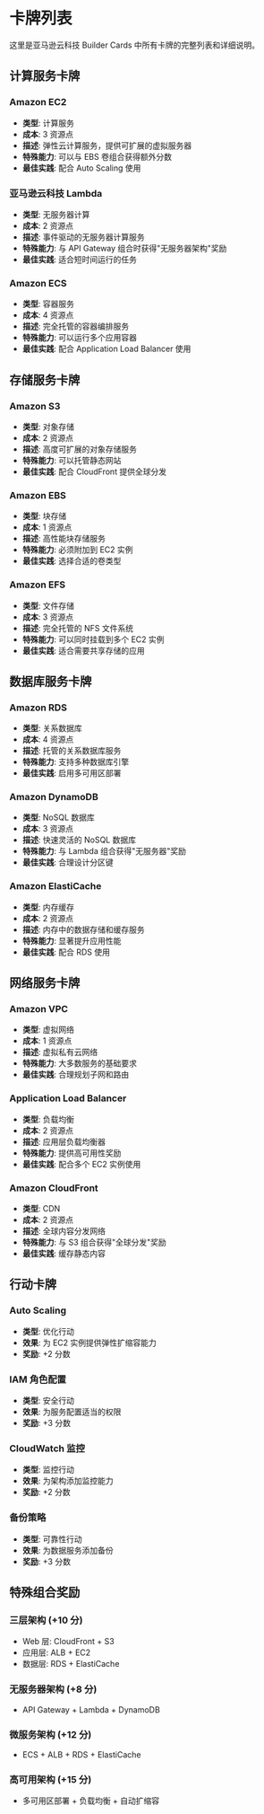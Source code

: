 # 卡牌列表

这里是亚马逊云科技 Builder Cards 中所有卡牌的完整列表和详细说明。

## 计算服务卡牌

### Amazon EC2
- **类型**: 计算服务
- **成本**: 3 资源点
- **描述**: 弹性云计算服务，提供可扩展的虚拟服务器
- **特殊能力**: 可以与 EBS 卷组合获得额外分数
- **最佳实践**: 配合 Auto Scaling 使用

### 亚马逊云科技 Lambda
- **类型**: 无服务器计算
- **成本**: 2 资源点
- **描述**: 事件驱动的无服务器计算服务
- **特殊能力**: 与 API Gateway 组合时获得"无服务器架构"奖励
- **最佳实践**: 适合短时间运行的任务

### Amazon ECS
- **类型**: 容器服务
- **成本**: 4 资源点
- **描述**: 完全托管的容器编排服务
- **特殊能力**: 可以运行多个应用容器
- **最佳实践**: 配合 Application Load Balancer 使用

## 存储服务卡牌

### Amazon S3
- **类型**: 对象存储
- **成本**: 2 资源点
- **描述**: 高度可扩展的对象存储服务
- **特殊能力**: 可以托管静态网站
- **最佳实践**: 配合 CloudFront 提供全球分发

### Amazon EBS
- **类型**: 块存储
- **成本**: 1 资源点
- **描述**: 高性能块存储服务
- **特殊能力**: 必须附加到 EC2 实例
- **最佳实践**: 选择合适的卷类型

### Amazon EFS
- **类型**: 文件存储
- **成本**: 3 资源点
- **描述**: 完全托管的 NFS 文件系统
- **特殊能力**: 可以同时挂载到多个 EC2 实例
- **最佳实践**: 适合需要共享存储的应用

## 数据库服务卡牌

### Amazon RDS
- **类型**: 关系数据库
- **成本**: 4 资源点
- **描述**: 托管的关系数据库服务
- **特殊能力**: 支持多种数据库引擎
- **最佳实践**: 启用多可用区部署

### Amazon DynamoDB
- **类型**: NoSQL 数据库
- **成本**: 3 资源点
- **描述**: 快速灵活的 NoSQL 数据库
- **特殊能力**: 与 Lambda 组合获得"无服务器"奖励
- **最佳实践**: 合理设计分区键

### Amazon ElastiCache
- **类型**: 内存缓存
- **成本**: 2 资源点
- **描述**: 内存中的数据存储和缓存服务
- **特殊能力**: 显著提升应用性能
- **最佳实践**: 配合 RDS 使用

## 网络服务卡牌

### Amazon VPC
- **类型**: 虚拟网络
- **成本**: 1 资源点
- **描述**: 虚拟私有云网络
- **特殊能力**: 大多数服务的基础要求
- **最佳实践**: 合理规划子网和路由

### Application Load Balancer
- **类型**: 负载均衡
- **成本**: 2 资源点
- **描述**: 应用层负载均衡器
- **特殊能力**: 提供高可用性奖励
- **最佳实践**: 配合多个 EC2 实例使用

### Amazon CloudFront
- **类型**: CDN
- **成本**: 2 资源点
- **描述**: 全球内容分发网络
- **特殊能力**: 与 S3 组合获得"全球分发"奖励
- **最佳实践**: 缓存静态内容

## 行动卡牌

### Auto Scaling
- **类型**: 优化行动
- **效果**: 为 EC2 实例提供弹性扩缩容能力
- **奖励**: +2 分数

### IAM 角色配置
- **类型**: 安全行动
- **效果**: 为服务配置适当的权限
- **奖励**: +3 分数

### CloudWatch 监控
- **类型**: 监控行动
- **效果**: 为架构添加监控能力
- **奖励**: +2 分数

### 备份策略
- **类型**: 可靠性行动
- **效果**: 为数据服务添加备份
- **奖励**: +3 分数

## 特殊组合奖励

### 三层架构 (+10 分)
- Web 层: CloudFront + S3
- 应用层: ALB + EC2
- 数据层: RDS + ElastiCache

### 无服务器架构 (+8 分)
- API Gateway + Lambda + DynamoDB

### 微服务架构 (+12 分)
- ECS + ALB + RDS + ElastiCache

### 高可用架构 (+15 分)
- 多可用区部署 + 负载均衡 + 自动扩缩容